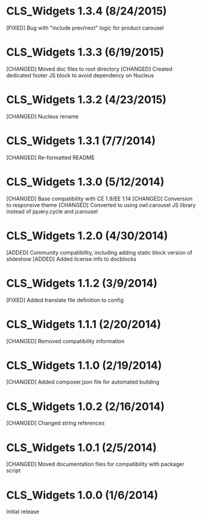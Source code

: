 CLS_Widgets 1.3.4 (8/24/2015)
=======================================
[FIXED] Bug with "include prev/next" logic for product carousel

CLS_Widgets 1.3.3 (6/19/2015)
=======================================
[CHANGED] Moved doc files to root directory
[CHANGED] Created dedicated footer JS block to avoid dependency on Nucleus

CLS_Widgets 1.3.2 (4/23/2015)
=======================================
[CHANGED] Nucleus rename

CLS_Widgets 1.3.1 (7/7/2014)
=======================================
[CHANGED] Re-formatted README

CLS_Widgets 1.3.0 (5/12/2014)
=======================================
[CHANGED] Base compatibility with CE 1.9/EE 1.14
[CHANGED] Conversion to responsive theme
[CHANGED] Converted to using owl.carousel JS library instead of jquery.cycle and jcarousel

CLS_Widgets 1.2.0 (4/30/2014)
=======================================
[ADDED] Community compatibility, including adding static block version of slideshow
[ADDED] Added license info to docblocks

CLS_Widgets 1.1.2 (3/9/2014)
=======================================
[FIXED] Added translate file definition to config

CLS_Widgets 1.1.1 (2/20/2014)
=======================================
[CHANGED] Removed compatibility information

CLS_Widgets 1.1.0 (2/19/2014)
=======================================
[CHANGED] Added composer.json file for automated building

CLS_Widgets 1.0.2 (2/16/2014)
=======================================
[CHANGED] Changed string references

CLS_Widgets 1.0.1 (2/5/2014)
=======================================
[CHANGED] Moved documentation files for compatibility with packager script

CLS_Widgets 1.0.0 (1/6/2014)
=======================================
Initial release
